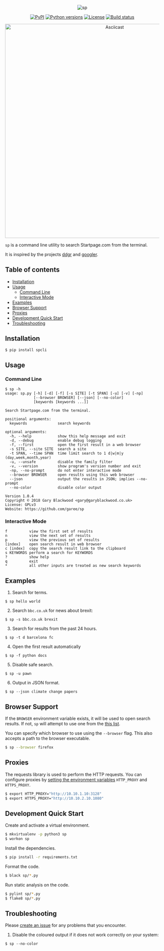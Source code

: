 <p align="center">
<img src="https://imgur.com/Z7A33Rm.png" title="sp" />
</p>

<p align="center">
<a href="https://pypi.python.org/pypi/spcli"><img src="https://img.shields.io/pypi/v/spcli.svg?maxAge=600" alt="PyPI" /></a>
<a href="https://pypi.python.org/pypi/spcli"><img src="https://img.shields.io/pypi/pyversions/spcli.svg" alt="Python versions"></a>
<a href="https://github.com/garee/sp/blob/master/LICENSE"><img src="https://img.shields.io/github/license/garee/sp.svg" alt="License" /></a> <a href="https://travis-ci.com/Garee/sp"><img src="https://travis-ci.com/Garee/sp.svg?branch=master" alt="Build status"></a>
</p>

<p align="center">
<a href="https://asciinema.org/a/215549"><img src="https://asciinema.org/a/215549.png" alt="Asciicast" width="700"/></a>
</p>

`sp` is a command line utility to search Startpage.com from the terminal.

It is inspired by the projects [ddgr](https://github.com/jarun/ddgr) and [googler](https://github.com/jarun/googler).

## Table of contents

- [Installation](#installation)
- [Usage](#usage)
  - [Command Line](#command-line)
  - [Interactive Mode](#interactive-mode)
- [Examples](#examples)
- [Browser Support](#browser-support)
- [Proxies](#proxies)
- [Development Quick Start](#development-quick-start)
- [Troubleshooting](#troubleshooting)

## Installation

```sh
$ pip install spcli
```

## Usage

### Command Line

```
$ sp -h
usage: sp.py [-h] [-d] [-f] [-s SITE] [-t SPAN] [-u] [-v] [-np]
             [--browser BROWSER] [--json] [--no-color]
             [keywords [keywords ...]]

Search Startpage.com from the terminal.

positional arguments:
  keywords              search keywords

optional arguments:
  -h, --help            show this help message and exit
  -d, --debug           enable debug logging
  -f, --first           open the first result in a web browser
  -s SITE, --site SITE  search a site
  -t SPAN, --time SPAN  time limit search to 1 d|w|m|y (day,week,month,year)
  -u, --unsafe          disable the family filter
  -v, --version         show program's version number and exit
  -np, --no-prompt      do not enter interactive mode
  --browser BROWSER     open results using this web browser
  --json                output the results in JSON; implies --no-prompt
  --no-color            disable color output

Version 1.0.4
Copyright © 2018 Gary Blackwood <gary@garyblackwood.co.uk>
License: GPLv3
Website: https://github.com/garee/sp
```

### Interactive Mode

```
f          view the first set of results
n          view the next set of results
p          view the previous set of results
[index]    open search result in web browser
c [index]  copy the search result link to the clipboard
s KEYWORDS perform a search for KEYWORDS
?          show help
q          exit
*          all other inputs are treated as new search keywords
```

## Examples

1. Search for terms.

```
$ sp hello world
```

2. Search `bbc.co.uk` for news about brexit:

```
$ sp -s bbc.co.uk brexit
```

3. Search for results from the past 24 hours.

```
$ sp -t d barcelona fc
```

4. Open the first result automatically

```
$ sp -f python docs
```

5. Disable safe search.

```
$ sp -u pawn
```

6. Output in JSON format.

```
$ sp --json climate change papers
```

## Browser Support

If the `BROWSER` environment variable exists, it will be used to open search results. If not, `sp` will attempt to use one from the [this list](https://docs.python.org/2/library/webbrowser.html#webbrowser.register).

You can specify which browser to use using the `--browser` flag. This also accepts a path to the browser executable.

```sh
$ sp --browser firefox
```

## Proxies

The requests library is used to perform the HTTP requests. You can configure proxies by [setting the environment variables](http://docs.python-requests.org/en/master/user/advanced/#proxies) `HTTP_PROXY` and `HTTPS_PROXY`.

```sh
$ export HTTP_PROXY="http://10.10.1.10:3128"
$ export HTTPS_PROXY="http://10.10.2.10.1080"
```

## Development Quick Start

Create and activate a virtual environment.

```sh
$ mkvirtualenv -p python3 sp
$ workon sp
```

Install the dependencies.

```sh
$ pip install -r requirements.txt
```

Format the code.

```sh
$ black sp/*.py
```

Run static analysis on the code.

```sh
$ pylint sp/*.py
$ flake8 sp/*.py
```

## Troubleshooting

Please [create an issue](https://github.com/Garee/sp/issues) for any problems that you encounter.

1. Disable the coloured output if it does not work correctly on your system:

```
$ sp --no-color
```
